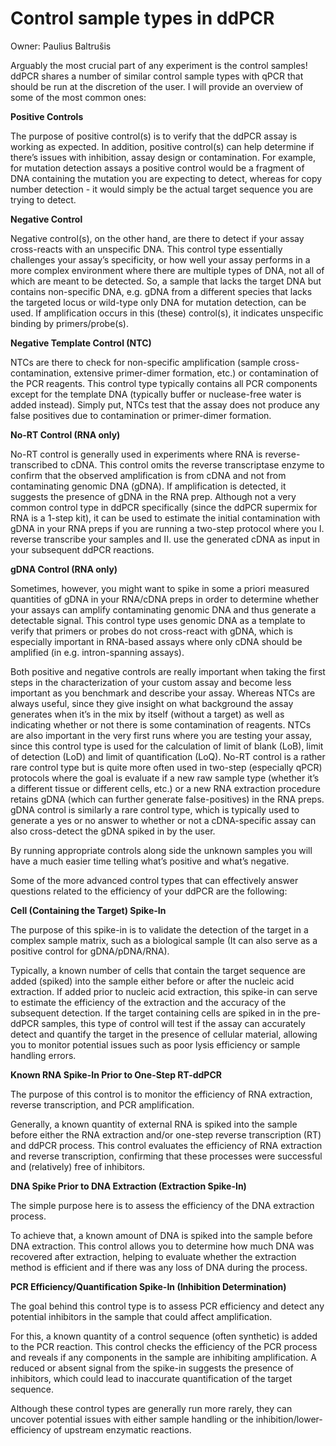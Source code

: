 # Control sample types in ddPCR

Owner: Paulius Baltrušis

Arguably the most crucial part of any experiment is the control samples! ddPCR shares a number of similar control sample types with qPCR that should be run at the discretion of the user. I will provide an overview of some of the most common ones:

**Positive Controls**

The purpose of positive control(s) is to verify that the ddPCR assay is working as expected. In addition, positive control(s) can help determine if there’s issues with inhibition, assay design or contamination. For example, for mutation detection assays a positive control would be a fragment of DNA containing the mutation you are expecting to detect, whereas for copy number detection - it would simply be the actual target sequence you are trying to detect.

**Negative Control**

Negative control(s), on the other hand, are there to detect if your assay cross-reacts with an unspecific DNA. This control type essentially challenges your assay’s specificity, or how well your assay performs in a more complex environment where there are multiple types of DNA, not all of which are meant to be detected. So, a sample that lacks the target DNA but contains non-specific DNA, e.g. gDNA from a different species that lacks the targeted locus or wild-type only DNA for mutation detection, can be used. If amplification occurs in this (these) control(s), it indicates unspecific binding by primers/probe(s).

**Negative Template Control (NTC)**

NTCs are there to check for non-specific amplification (sample cross-contamination, extensive primer-dimer formation, etc.) or contamination of the PCR reagents. This control type typically contains all PCR components except for the template DNA (typically buffer or nuclease-free water is added instead). Simply put, NTCs test that the assay does not produce any false positives due to contamination or primer-dimer formation.

**No-RT Control (RNA only)**

No-RT control is generally used in experiments where RNA is reverse-transcribed to cDNA. This control omits the reverse transcriptase enzyme to confirm that the observed amplification is from cDNA and not from contaminating genomic DNA (gDNA). If amplification is detected, it suggests the presence of gDNA in the RNA prep. Although not a very common control type in ddPCR specifically (since the ddPCR supermix for RNA is a 1-step kit), it can be used to estimate the initial contamination with gDNA in your RNA preps if you are running a two-step protocol where you I. reverse transcribe your samples and II. use the generated cDNA as input in your subsequent ddPCR reactions.

**gDNA Control (RNA only)**

Sometimes, however, you might want to spike in some a priori measured quantities of gDNA in your RNA/cDNA preps in order to determine whether your assays can amplify contaminating genomic DNA and thus generate a detectable signal. This control type uses genomic DNA as a template to verify that primers or probes do not cross-react with gDNA, which is especially important in RNA-based assays where only cDNA should be amplified (in e.g. intron-spanning assays).

Both positive and negative controls are really important when taking the first steps in the characterization of your custom assay and become less important as you benchmark and describe your assay. Whereas NTCs are always useful, since they give insight on what background the assay generates when it’s in the mix by itself (without a target) as well as indicating whether or not there is some contamination of reagents. NTCs are also important in the very first runs where you are testing your assay, since this control type is used for the calculation of limit of blank (LoB), limit of detection (LoD) and limit of quantification (LoQ). No-RT control is a rather rare control type but is quite more often used in two-step (especially qPCR) protocols where the goal is evaluate if a new raw sample type (whether it’s a different tissue or different cells, etc.) or a new RNA extraction procedure retains gDNA (which can further generate false-positives) in the RNA preps. gDNA control is similarly a rare control type, which is typically used to generate a yes or no answer to whether or not a cDNA-specific assay can also cross-detect the gDNA spiked in by the user. 

By running appropriate controls along side the unknown samples you will have a much easier time telling what’s positive and what’s negative.

Some of the more advanced control types that can effectively answer questions related to the efficiency of your ddPCR are the following:

**Cell (Containing the Target) Spike-In**

The purpose of this spike-in is to validate the detection of the target in a complex sample matrix, such as a biological sample (It can also serve as a positive control for gDNA/pDNA/RNA).

Typically, a known number of cells that contain the target sequence are added (spiked) into the sample either before or after the nucleic acid extraction. If added prior to nucleic acid extraction, this spike-in can serve to estimate the efficiency of the extraction and the accuracy of the subsequent detection. If the target containing cells are spiked in in the pre-ddPCR samples, this type of control will test if the assay can accurately detect and quantify the target in the presence of cellular material, allowing you to monitor potential issues such as poor lysis efficiency or sample handling errors.

**Known RNA Spike-In Prior to One-Step RT-ddPCR**

The purpose of this control is to monitor the efficiency of RNA extraction, reverse transcription, and PCR amplification.

Generally, a known quantity of external RNA is spiked into the sample before either the RNA extraction and/or one-step reverse transcription (RT) and ddPCR process. This control evaluates the efficiency of RNA extraction and reverse transcription, confirming that these processes were successful and (relatively) free of inhibitors.

**DNA Spike Prior to DNA Extraction (Extraction Spike-In)**

The simple purpose here is to assess the efficiency of the DNA extraction process.

To achieve that, a known amount of DNA is spiked into the sample before DNA extraction. This control allows you to determine how much DNA was recovered after extraction, helping to evaluate whether the extraction method is efficient and if there was any loss of DNA during the process.

**PCR Efficiency/Quantification Spike-In (Inhibition Determination)**

The goal behind this control type is to assess PCR efficiency and detect any potential inhibitors in the sample that could affect amplification.

For this, a known quantity of a control sequence (often synthetic) is added to the PCR reaction. This control checks the efficiency of the PCR process and reveals if any components in the sample are inhibiting amplification. A reduced or absent signal from the spike-in suggests the presence of inhibitors, which could lead to inaccurate quantification of the target sequence.

Although these control types are generally run more rarely, they can uncover potential issues with either sample handling or the inhibition/lower-efficiency of upstream enzymatic reactions.